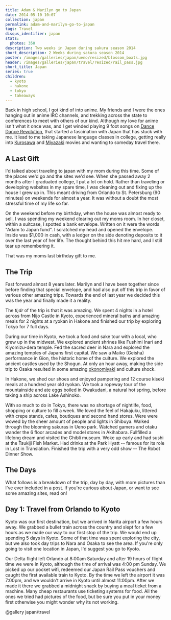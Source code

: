 ```yaml
---
title: Adam & Marilyn go to Japan
date: 2014-05-10 10:07
collection: japan
permalink: adam-and-marilyn-go-to-japan
tags: Travel
disqus_identifier: japan
stats:
  photos: 350
description: Two weeks in Japan during sakura season 2014
short_description: 2 Weeks during sakura season 2014
poster: /images/galleries/japan/ueno/resized/blossom_boats.jpg
header: /images/galleries/japan/travel/resized/rail_pass.jpg
short_title: Japan
series: true
children:
  - kyoto
  - hakone
  - tokyo
  - takeaways
---
```


Back in high school, I got kind of into anime. My friends and I were the ones hanging out in anime IRC channels, and trekking across the state to conferences to meet with others of our kind. Although my love for anime isn't what it once was, and I get winded playing 9 foot songs on [Dance Dance Revolution](http://en.wikipedia.org/wiki/Dance_Dance_Revolution), that started a fascination with Japan that has stuck with me. It lead to me taking Japanese language classes in college, getting really into [Kurosawa](http://letterboxd.com/adamfortuna/list/favorite-kurosawa-movies/) and [Miyazaki](http://letterboxd.com/adamfortuna/list/favorite-miyazaki-films/) movies and wanting to someday travel there.

## A Last Gift

I'd talked about traveling to japan with my mom during this time. Some of the places we'd go and the sites we'd see. When she passed away 2 months after I graduated college, I put a lot on hold. Rather than traveling or developing websites in my spare time, I was cleaning out and fixing up the house I grew up in. This meant driving from Orlando to St. Petersburg (90 minutes) on weekends for almost a year. It was without a doubt the most stressful time of my life so far.

On the weekend before my birthday, when the house was almost ready to sell, I was spending my weekend clearing out my moms room. In her closet, within a suitcase, I spotted a bank envelope. Written on it were the words "Adam to Japan fund". I scratched my head and opened the envelope. Inside was $1,000 in cash, with a ledger on the side denoting deposits to it over the last year of her life. The thought behind this hit me hard, and I still tear up remembering it.

That was my moms last birthday gift to me.

## The Trip

Fast forward almost 8 years later. Marilyn and I have been together since before finding that special envelope, and had also put off this trip in favor of various other amazing trips. Towards the end of last year we decided this was the year and finally made it a reality.

The *tl;dr* of the trip is that it was amazing. We spent 4 nights in a hotel across from Nijo Castle in Kyoto, experienced mineral baths and amazing meals for 2 nights at a ryokan in Hakone and finished our trip by exploring Tokyo for 7 full days.

During our time in Kyoto, we took a food and sake tour with a local, who grew up in the midwest. We explored ancient shrines like Fushimi Inari and Kiyomizu-dera temple. Fed the sacred deer in Nara and explored the amazing temples of Japans first capital. We saw a Maiko (Geisha) performance in Gion, the historic home of the culture. We explored the ancient castles used by the Shogun. At only an hour away, making the side trip to Osaka resulted in some amazing [okonomiyaki](http://en.wikipedia.org/wiki/Okonomiyaki) and culture shock.

In Hakone, we shed our shoes and enjoyed pampering and 12 course kiseki meals at a hundred year old ryokan. We took a ropeway tour of the mountainside and ate eggs boiled in Owakudani, a natural hot spring, before taking a ship across Lake Ashinoko.

With so much to do in Tokyo, there was no shortage of nightlife, food, shopping or culture to fill a week. We loved the feel of Hakajuku, littered with crepe stands, cafes, boutiques and second hand stores. Were were wowed by the sheer amount of people and lights in Shibuya. Walked through the blooming sakuras in Ueno park. Watched gamers and otaku wander the 6 floor arcades and model stores in Akihabara. Fullfilled a lifelong dream and visited the Ghibli museum. Woke up early and had sushi at the Tsukiji Fish Market. Had drinks at the Park Hyatt -- famous for its role in Lost in Translation. Finished the trip with a very odd show -- The Robot Dinner Show.

## The Days

What follows is a breakdown of the trip, day by day, with more pictures than I've ever included in a post. If you're curious about Japan, or want to see some amazing sites, read on!

## Day 1: Travel from Orlando to Kyoto

Kyoto was our first destination, but we arrived in Narita airport a few hours away. We grabbed a bullet train across the country and slept for a few hours as we made our way to our first stop of the trip. We would end up spending 5 days in Kyoto. Some of that time was spent exploring the city, but we also took day trips to Nara and Osaka to see the area. If you're only going to visit one location in Japan, I'd suggest you go to Kyoto.

Our Delta flight left Orlando at 8:00am Saturday and after 19 hours of flight time we were in Kyoto, although the time of arrival was 4:00 pm Sunday. We picked up our pocket wifi, redeemed our Japan Rail Pass vouchers and caught the first available train to Kyoto. By the time we left the airport it was 7:00pm, and we wouldn't arrive in Kyoto until almost 11:00pm. After we made it there we grabbed a midnight snack by buying a meal ticket from a machine. Many cheap restaurants use ticketing systems for food. All the ones we tried had pictures of the food, but be sure you put in your money first otherwise you might wonder why its not working.

@gallery japan/travel
